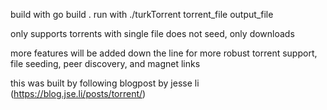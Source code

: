 build with go build .
run with ./turkTorrent torrent_file output_file

only supports torrents with single file
does not seed, only downloads

more features will be added down the line for more robust torrent support, file seeding, peer discovery, and magnet links

this was built by following blogpost by jesse li (https://blog.jse.li/posts/torrent/)
